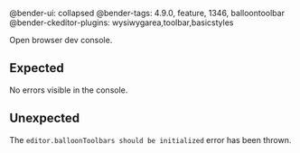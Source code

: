 @bender-ui: collapsed
@bender-tags: 4.9.0, feature, 1346, balloontoolbar
@bender-ckeditor-plugins: wysiwygarea,toolbar,basicstyles

Open browser dev console.

## Expected

No errors visible in the console.

## Unexpected

The `editor.balloonToolbars should be initialized` error has been thrown.

